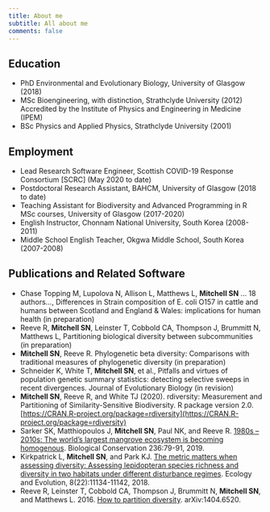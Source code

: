 ```yaml
---
title: About me
subtitle: All about me
comments: false
---
```


## Education

* PhD Environmental and Evolutionary Biology, University of Glasgow (2018)
* MSc Bioengineering, with distinction, Strathclyde University (2012)  
  Accredited by the Institute of Physics and Engineering in Medicine (IPEM)
* BSc Physics and Applied Physics, Strathclyde University (2001)

## Employment

* Lead Research Software Engineer, Scottish COVID-19 Response Consortium [SCRC] (May 2020 to date)
* Postdoctoral Research Assistant, BAHCM, University of Glasgow (2018 to date)
* Teaching Assistant for Biodiversity and Advanced Programming in R MSc courses, University of Glasgow (2017-2020)
* English Instructor, Chonnam National University, South Korea (2008-2011)
* Middle School English Teacher, Okgwa Middle School, South Korea (2007-2008)

## Publications and Related Software

* Chase Topping M, Lupolova N, Allison L, Matthews L, **Mitchell SN** … 18 authors…, Differences in Strain composition of E. coli O157 in cattle and humans between Scotland and England & Wales: implications for human health (in preparation)
* Reeve R, **Mitchell SN**, Leinster T, Cobbold CA, Thompson J, Brummitt N, Matthews L, Partitioning biological diversity between subcommunities (in preparation)
* **Mitchell SN**, Reeve R. Phylogenetic beta diversity: Comparisons with traditional measures of phylogenetic diversity (in preparation)
* Schneider K, White T, **Mitchell SN**, et al., Pitfalls and virtues of population genetic summary statistics: detecting selective sweeps in recent divergences. Journal of Evolutionary Biology (in revision)
* **Mitchell SN**, Reeve R, and White TJ (2020). rdiversity: Measurement and Partitioning of Similarity-Sensitive Biodiversity. R package version 2.0. [https://CRAN.R-project.org/package=rdiversity](https://CRAN.R-project.org/package=rdiversity)
* Sarker SK, Matthiopoulos J, **Mitchell SN**, Paul NK, and Reeve R. [1980s – 2010s: The world’s largest mangrove ecosystem is becoming homogenous](https://www.sciencedirect.com/science/article/pii/S0006320718314186). Biological Conservation 236:79-91, 2019.
* Kirkpatrick L, **Mitchell SN**, and Park KJ. [The metric matters when assessing diversity: Assessing lepidopteran species richness and diversity in two habitats under different disturbance regimes](https://onlinelibrary.wiley.com/doi/full/10.1002/ece3.4581). Ecology and Evolution, 8(22):11134-11142, 2018.
* Reeve R, Leinster T, Cobbold CA, Thompson J, Brummitt N, **Mitchell SN**, and Matthews L. 2016. [How to partition diversity](https://arxiv.org/abs/1404.6520). arXiv:1404.6520.
